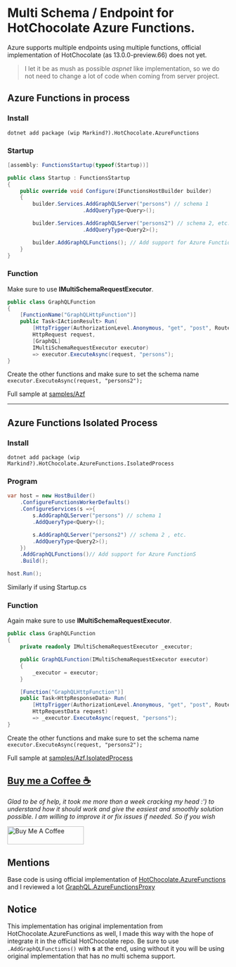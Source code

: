 # Multi Schema / Endpoint for HotChocolate Azure Functions.
Azure supports multiple endpoints using multiple functions, official implementation of HotChocolate (as 13.0.0-preview.66) does not yet. 

> I let it be as mush as possible *aspnet* like implementation, so we do not need to change a lot of code when coming from server project.


## Azure Functions **in process**
### Install
```shell
dotnet add package (wip Markind?).HotChocolate.AzureFunctions
```
### Startup
```csharp
[assembly: FunctionsStartup(typeof(Startup))]

public class Startup : FunctionsStartup
{
    public override void Configure(IFunctionsHostBuilder builder)
    {
        builder.Services.AddGraphQLServer("persons") // schema 1
                        .AddQueryType<Query>();

        builder.Services.AddGraphQLServer("persons2") // schema 2, etc..
                        .AddQueryType<Query2>();

        builder.AddGraphQLFunctions(); // Add support for Azure FunctionS
    }
}
```

### Function
Make sure to use **IMultiSchemaRequestExecutor**.
```csharp
public class GraphQLFunction
{
    [FunctionName("GraphQLHttpFunction")]
    public Task<IActionResult> Run(
        [HttpTrigger(AuthorizationLevel.Anonymous, "get", "post", Route = "persons/{**slug}")] 
        HttpRequest request,
        [GraphQL] 
        IMultiSchemaRequestExecutor executor)
        => executor.ExecuteAsync(request, "persons");
}
```
Create the other functions and make sure to set the schema name `executor.ExecuteAsync(request, "persons2");`

Full sample at [samples/Azf](https://github.com/MarcoMedrano/HotChocolate.AzureFunctions/tree/main/samples/Azf)


---

## Azure Functions **Isolated Process**

### Install
```shell
dotnet add package (wip Markind?).HotChocolate.AzureFunctions.IsolatedProcess
```
### Program
```csharp
var host = new HostBuilder()
    .ConfigureFunctionsWorkerDefaults()
    .ConfigureServices(s =>{
        s.AddGraphQLServer("persons") // schema 1
        .AddQueryType<Query>();

        s.AddGraphQLServer("persons2") // schema 2 , etc.
        .AddQueryType<Query2>();
    })
    .AddGraphQLFunctions()// Add support for Azure FunctionS
    .Build();

host.Run();
```
Similarly if using Startup.cs

### Function
Again make sure to use **IMultiSchemaRequestExecutor**.
```csharp
public class GraphQLFunction
{
    private readonly IMultiSchemaRequestExecutor _executor;

    public GraphQLFunction(IMultiSchemaRequestExecutor executor)
    {
        _executor = executor;
    }

    [Function("GraphQLHttpFunction")]
    public Task<HttpResponseData> Run(
        [HttpTrigger(AuthorizationLevel.Anonymous, "get", "post", Route = "persons/{**slug}")]
        HttpRequestData request)
        => _executor.ExecuteAsync(request, "persons");
}
```
Create the other functions and make sure to set the schema name `executor.ExecuteAsync(request, "persons2");`

Full sample at [samples/Azf.IsolatedProcess](https://github.com/MarcoMedrano/HotChocolate.AzureFunctions/tree/main/samples/Azf.IsolatedProcess)

## [Buy me a Coffee ☕](https://www.buymeacoffee.com/marcomedrano)
*Glad to be of help, it took me more than a week cracking my head :') to understand how it should work and give the easiest and smoothly solution possible. I am willing to improve it or fix issues if needed. So if you wish*

<a href="https://www.buymeacoffee.com/marcomedrano" target="_blank">
<img src="https://cdn.buymeacoffee.com/buttons/default-orange.png" alt="Buy Me A Coffee" height="41" width="174">
</a> 

## Mentions
Base code is using official implementation of [HotChocolate.AzureFunctions](https://github.com/ChilliCream/hotchocolate/tree/main/src/HotChocolate/AzureFunctions) and I reviewed a lot [GraphQL.AzureFunctionsProxy](https://github.com/cajuncoding/GraphQL.AzureFunctionsProxy)

## Notice 
This implementation has original implementation from HotChocolate.AzureFunctions as well, I made this way with the hope of integrate it in the official HotChocolate repo. Be sure to use `.AddGraphQLFunctions()` with **s** at the end, using without it you will be using original implementation that has no multi schema support.